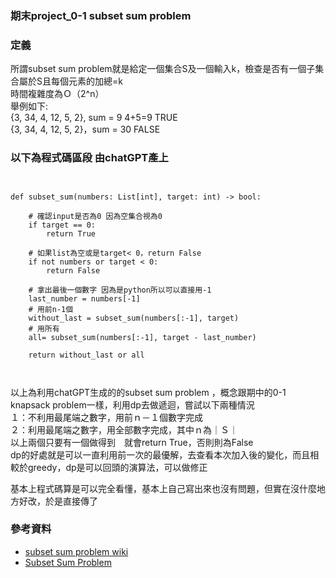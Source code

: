 ### 期末project_0-1 subset sum problem



### 定義
所謂subset sum problem就是給定一個集合S及一個輸入k，檢查是否有一個子集合屬於S且每個元素的加總=k</br>
時間複雜度為Ｏ（2^n）</br>
舉例如下:</br>
{3, 34, 4, 12, 5, 2}, sum = 9  4+5=9 TRUE</br>
{3, 34, 4, 12, 5, 2}，sum = 30 FALSE</br>


### 以下為程式碼區段 由chatGPT產上

<pre><code>

def subset_sum(numbers: List[int], target: int) -> bool:

    # 確認input是否為0 因為空集合視為0
    if target == 0:
        return True

    # 如果list為空或是target< 0，return False
    if not numbers or target < 0:
        return False

    # 拿出最後一個數字 因為是python所以可以直接用-1
    last_number = numbers[-1]
    # 用前n-1個
    without_last = subset_sum(numbers[:-1], target)
    # 用所有
    all= subset_sum(numbers[:-1], target - last_number)

    return without_last or all


</code></pre>

以上為利用chatGPT生成的的subset sum problem ，概念跟期中的0-1 knapsack problem一樣，利用dp去做遞迴，嘗試以下兩種情況</br>
１：不利用最尾端之數字，用前ｎ－１個數字完成</br>
２：利用最尾端之數字，用全部數字完成，其中ｎ為｜Ｓ｜</br>
以上兩個只要有一個做得到　就會return True，否則則為False</br>
dp的好處就是可以一直利用前一次的最優解，去查看本次加入後的變化，而且相較於greedy，dp是可以回頭的演算法，可以做修正</br>

基本上程式碼算是可以完全看懂，基本上自己寫出來也沒有問題，但實在沒什麼地方好改，於是直接傳了</br>







### 參考資料
* [subset sum problem wiki](https://zh.m.wikipedia.org/zh-hant/%E5%AD%90%E9%9B%86%E5%92%8C%E5%95%8F%E9%A1%8C)
* [Subset Sum Problem](https://ithelp.ithome.com.tw/articles/10240370)
